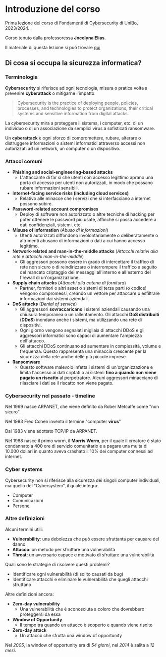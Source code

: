 # Introduzione del corso

Prima lezione del corso di Fondamenti di Cybersecurity di UniBo, 2023/2024.

Corso tenuto dalla professoressa **Jocelyna Elias**.

Il materiale di questa lezione si può trovare [qui](https://virtuale.unibo.it/pluginfile.php/1987492/mod_resource/content/1/Lecture%200%20-%20Introduction.pdf)

## Di cosa si occupa la sicurezza informatica?

### Terminologia

**Cybersecurity** si riferisce ad ogni tecnologia, misura o pratica volta a prevenire **cyberattack** o mitigarne l'impatto.

> Cybersecurity is the practice of deploying people, policies, processes, and technologies to protect organizations, their critical systems and sensitive information from digital attacks.

La cybersecurity mira a proteggere il sistema, i computer, etc. di un individuo o di un associazione da semplici virus a sofisticati ransomware.

Un **cyberattack** è ogni sforzo di compromettere, rubare, alterare o distruggere informazioni o sistemi informatici attraverso accessi non autorizzati ad un network, un computer o un dispositivo.

### Attacci comuni

- **Phishing and social-engineering-based attacks**
  - L'attaccante di far si che utenti con accesso legittimo aprano una porta di accesso per utenti non autorizzati, in modo che possano rubare informazioni sensibili.
- **Internet-facing service risks (including cloud services)**
  - Relativo alle minacce che i servizi che si interfacciano a internet possono subire. 
- **Password-related account compromises**
  - Deploy di software non autorizzato o altre tecniche di hacking per poter ottenere le password più usate, affinché si possa accedere a dati confidenziali, sistemi, etc.
- **Misuse of information** (*Abuso di informazioni*)
  - Utenti autorizzati diffondono involontariamente o deliberatamente o altrimenti abusano di informazioni o dati a cui hanno accesso legittimo.
- **Network-related and man-in-the-middle attacks** (*Attacchi relativi alla rete e attacchi man-in-the-middle*)
  - Gli aggressori possono essere in grado di intercettare il traffico di rete non sicuro o di reindirizzare o interrompere il traffico a seguito del mancato criptaggio dei messaggi all'interno e all'esterno del firewall di un'organizzazione.
- **Supply chain attacks** (*Attacchi alla catena di fornitura*)
  - Partner, fornitori o altri asset o sistemi di terze parti (o codice) vengono compromessi, creando un vettore per attaccare o esfiltrare informazioni dai sistemi aziendali.
- **DoS attacks** (*Denial of service*)
  - Gli aggressori **sovraccaricano** i sistemi aziendali causando una chiusura temporanea o un rallentamento. Gli attacchi **DoS distribuiti** (**DDoS**) inondano anche i sistemi, ma utilizzando una rete di dispositivi.
  - Ogni giorno vengono segnalati migliaia di attacchi DDoS e gli aggressori informatici sono capaci di aumentare l'ampiezza dell'attacco.
  - Gli attacchi DDoS continuano ad aumentare in complessità, volume e frequenza. Questo rappresenta una minaccia crescente per la sicurezza della rete anche delle più piccole imprese.
- **Ransomware**
  - Questo software malevolo infetta i sistemi di un'organizzazione e limita l'accesso ai dati criptati o ai sistemi **fino a quando non viene pagato un riscatto** al perpetratore. Alcuni aggressori minacciano di rilasciare i dati se il riscatto non viene pagato.

### Cybersecurity nel passato - timeline

Nel 1969 nasce ARPANET, che viene definito da Rober Metcalfe come "non sicuro".

Nel 1983 Fred Cohen inventa il termine "computer **virus**"

Dal 1983 viene adottato TCP/IP da ARPANET.

Nel 1988 nasce il primo worm, il **Morris Worm**, per il quale il creatore è stato condannato a 400 ore di servizio comunitario e a pagare una multa di 10.000 dollari in quanto aveva crashato il 10% dei computer connessi ad internet.

### Cyber systems

Cybersecurity non si riferisce alla sicurezza dei singoli computer individuali, ma quello del "Cybersystem", il quale integra:
- Computer
- Comunicazioni
- Persone

### Altre definizioni

Alcuni termini utili:
- **Vulnerability**: una debolezza che può essere sfruttanta per causare del danno
- **Attacco**: un metodo per sfruttare una vulnerabilità
- **Threat**: un avversario capace e motivato di sfruttare una vulnerabilità

Quali sono le strategie di risolvere questi problemi?
- Identificare ogni vulnerabilità (di solito causati da bug)
- Identificare attacchi e eliminare le vulnerabilità che quegli attacchi sfruttano

Altre definizioni ancora:
- **Zero-day vulnerability**
  - Una vulnerabilità che è sconosciuta a coloro che dovrebbero proteggersi da essa
- **Window of Opportunity**
  - Il tempo tra quando un attacco è scoperto e quando viene risolto
- **Zero-day attack**
  - Un attacco che sfrutta una window of opportunity

Nel *2005*, la window of opportunity era di *54 giorni*, nel *2014* è salita a *12 mesi*.

